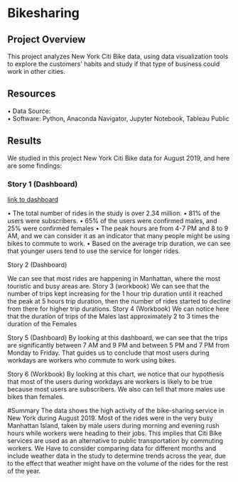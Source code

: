 # Bikesharing

## Project Overview
This project analyzes New York Citi Bike data, using data visualization tools to explore the customers' habits and study if that type of business could work in other cities.

## Resources
•	Data Source:  
•	Software: Python, Anaconda Navigator, Jupyter Notebook, Tableau Public 

## Results

We studied in this project New York Citi Bike data for August 2019, and here are some findings:

### Story 1 (Dashboard)

[link to dashboard](https://public.tableau.com/app/profile/grorge.alein/viz/Citibike_CH/Story1?publish=yes)

•	The total number of rides in the study is over 2.34 million.
•	81% of the users were subscribers.
•	65% of the users were confirmed males, and 25% were confirmed females
•	The peak hours are from 4-7 PM and 8 to 9 AM, and we can consider it as an indicator that many people might be using bikes to commute to work.
•	Based on the average trip duration, we can see that younger users tend to use the service for longer rides.

Story 2 (Dashboard)

We can see that most rides are happening in Manhattan, where the most touristic and busy areas are.
Story 3 (workbook)
We can see that the number of trips kept increasing for the 1 hour trip duration until it reached the peak at 5 hours trip duration, then the number of rides started to decline from there for higher trip durations.
Story 4 (Workbook)
We can notice here that the duration of trips of the Males last approximately 2 to 3 times the duration of the Females

Story 5 (Dashboard)
By looking at this dashboard, we can see that the trips are significantly between 7 AM and 9 PM and between 5 PM and 7 PM from Monday to Friday. That guides us to conclude that most users during workdays are workers who commute to work using bikes.

Story 6 (Workbook)
By looking at this chart, we notice that our hypothesis that most of the users during workdays are workers is likely to be true because most users are subscribers.
We also can tell that more males use bikes than females.

#Summary
The data shows the high activity of the bike-sharing service in New York during August 2019.
Most of the rides were in the very busy Manhattan Island, taken by male users during morning and evening rush hours while workers were heading to their jobs. This implies that Citi Bike services are used as an alternative to public transportation by commuting workers.
We Have to consider comparing data for different months and include weather data in the study to determine trends across the year, due to the effect that weather might have on the volume of the rides for the rest of the year.
